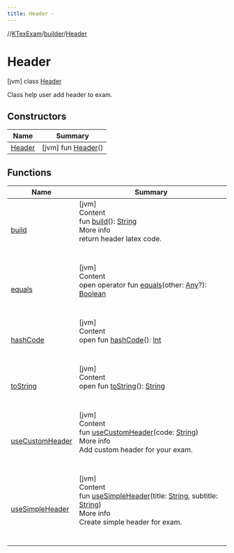 ```yaml
---
title: Header -
---
```

//[KTexExam](../../index.md)/[builder](../index.md)/[Header](index.md)



# Header  
 [jvm] class [Header](index.md)

Class help user add header to exam.

   


## Constructors  
  
|  Name|  Summary| 
|---|---|
| <a name="builder/Header/Header/#/PointingToDeclaration/"></a>[Header](-header.md)| <a name="builder/Header/Header/#/PointingToDeclaration/"></a> [jvm] fun [Header](-header.md)()   <br>


## Functions  
  
|  Name|  Summary| 
|---|---|
| <a name="builder/Header/build/#/PointingToDeclaration/"></a>[build](build.md)| <a name="builder/Header/build/#/PointingToDeclaration/"></a>[jvm]  <br>Content  <br>fun [build](build.md)(): [String](https://kotlinlang.org/api/latest/jvm/stdlib/kotlin/-string/index.html)  <br>More info  <br>return header latex code.  <br><br><br>
| <a name="kotlin/Any/equals/#kotlin.Any?/PointingToDeclaration/"></a>[equals](../../latex/-latex-question/-companion/index.md#%5Bkotlin%2FAny%2Fequals%2F%23kotlin.Any%3F%2FPointingToDeclaration%2F%5D%2FFunctions%2F-1181323363)| <a name="kotlin/Any/equals/#kotlin.Any?/PointingToDeclaration/"></a>[jvm]  <br>Content  <br>open operator fun [equals](../../latex/-latex-question/-companion/index.md#%5Bkotlin%2FAny%2Fequals%2F%23kotlin.Any%3F%2FPointingToDeclaration%2F%5D%2FFunctions%2F-1181323363)(other: [Any](https://kotlinlang.org/api/latest/jvm/stdlib/kotlin/-any/index.html)?): [Boolean](https://kotlinlang.org/api/latest/jvm/stdlib/kotlin/-boolean/index.html)  <br><br><br>
| <a name="kotlin/Any/hashCode/#/PointingToDeclaration/"></a>[hashCode](../../latex/-latex-question/-companion/index.md#%5Bkotlin%2FAny%2FhashCode%2F%23%2FPointingToDeclaration%2F%5D%2FFunctions%2F-1181323363)| <a name="kotlin/Any/hashCode/#/PointingToDeclaration/"></a>[jvm]  <br>Content  <br>open fun [hashCode](../../latex/-latex-question/-companion/index.md#%5Bkotlin%2FAny%2FhashCode%2F%23%2FPointingToDeclaration%2F%5D%2FFunctions%2F-1181323363)(): [Int](https://kotlinlang.org/api/latest/jvm/stdlib/kotlin/-int/index.html)  <br><br><br>
| <a name="kotlin/Any/toString/#/PointingToDeclaration/"></a>[toString](../../latex/-latex-question/-companion/index.md#%5Bkotlin%2FAny%2FtoString%2F%23%2FPointingToDeclaration%2F%5D%2FFunctions%2F-1181323363)| <a name="kotlin/Any/toString/#/PointingToDeclaration/"></a>[jvm]  <br>Content  <br>open fun [toString](../../latex/-latex-question/-companion/index.md#%5Bkotlin%2FAny%2FtoString%2F%23%2FPointingToDeclaration%2F%5D%2FFunctions%2F-1181323363)(): [String](https://kotlinlang.org/api/latest/jvm/stdlib/kotlin/-string/index.html)  <br><br><br>
| <a name="builder/Header/useCustomHeader/#kotlin.String/PointingToDeclaration/"></a>[useCustomHeader](use-custom-header.md)| <a name="builder/Header/useCustomHeader/#kotlin.String/PointingToDeclaration/"></a>[jvm]  <br>Content  <br>fun [useCustomHeader](use-custom-header.md)(code: [String](https://kotlinlang.org/api/latest/jvm/stdlib/kotlin/-string/index.html))  <br>More info  <br>Add custom header for your exam.  <br><br><br>
| <a name="builder/Header/useSimpleHeader/#kotlin.String#kotlin.String/PointingToDeclaration/"></a>[useSimpleHeader](use-simple-header.md)| <a name="builder/Header/useSimpleHeader/#kotlin.String#kotlin.String/PointingToDeclaration/"></a>[jvm]  <br>Content  <br>fun [useSimpleHeader](use-simple-header.md)(title: [String](https://kotlinlang.org/api/latest/jvm/stdlib/kotlin/-string/index.html), subtitle: [String](https://kotlinlang.org/api/latest/jvm/stdlib/kotlin/-string/index.html))  <br>More info  <br>Create simple header for exam.  <br><br><br>

